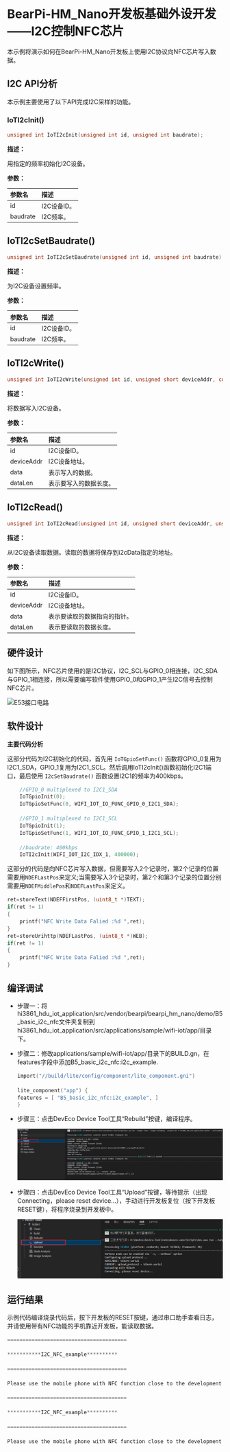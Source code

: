 # BearPi-HM_Nano开发板基础外设开发——I2C控制NFC芯片
本示例将演示如何在BearPi-HM_Nano开发板上使用I2C协议向NFC芯片写入数据。


## I2C API分析
本示例主要使用了以下API完成I2C采样的功能。
### IoTI2cInit()
```c
unsigned int IoTI2cInit(unsigned int id, unsigned int baudrate);
```
 **描述：**

用指定的频率初始化I2C设备。


**参数：**

|参数名|描述|
|:--|:------| 
| id | I2C设备ID。  |
| baudrate |I2C频率。|

## IoTI2cSetBaudrate()
```c
unsigned int IoTI2cSetBaudrate(unsigned int id, unsigned int baudrate);
```
 **描述：**

为I2C设备设置频率。

**参数：**

|参数名|描述|
|:--|:------| 
| id | I2C设备ID。  |
| baudrate |I2C频率。|

## IoTI2cWrite()
```c
unsigned int IoTI2cWrite(unsigned int id, unsigned short deviceAddr, const unsigned char *data, unsigned int dataLen);

```
 **描述：**

将数据写入I2C设备。


**参数：**

|参数名|描述|
|:--|:------| 
| id | I2C设备ID。  |
| deviceAddr |I2C设备地址。|
| data |表示写入的数据。|
| dataLen |表示要写入的数据长度。|

## IoTI2cRead()
```c
unsigned int IoTI2cRead(unsigned int id, unsigned short deviceAddr, unsigned char *data, unsigned int dataLen);
```
 **描述：**

从I2C设备读取数据。读取的数据将保存到i2cData指定的地址。


**参数：**

|参数名|描述|
|:--|:------| 
| id | I2C设备ID。  |
| deviceAddr |I2C设备地址。|
| data |表示要读取的数据指向的指针。|
| dataLen |表示要读取的数据长度。|



## 硬件设计
如下图所示，NFC芯片使用的是I2C协议，I2C_SCL与GPIO_0相连接，I2C_SDA与GPIO_1相连接，所以需要编写软件使用GPIO_0和GPIO_1产生I2C信号去控制NFC芯片。

![E53接口电路](/doc/bearpi/figures/B5_basic_i2c_nfc/NFC电路.png "E53接口电路")

## 软件设计

**主要代码分析**

这部分代码为I2C初始化的代码，首先用 `IoTGpioSetFunc()` 函数将GPIO_0复用为I2C1_SDA，GPIO_1复用为I2C1_SCL。然后调用IoTI2cInit()函数初始化I2C1端口，最后使用 `I2cSetBaudrate()` 函数设置I2C1的频率为400kbps。
```c
    //GPIO_0 multiplexed to I2C1_SDA
    IoTGpioInit(0);
    IoTGpioSetFunc(0, WIFI_IOT_IO_FUNC_GPIO_0_I2C1_SDA);

    //GPIO_1 multiplexed to I2C1_SCL
    IoTGpioInit(1);
    IoTGpioSetFunc(1, WIFI_IOT_IO_FUNC_GPIO_1_I2C1_SCL);

    //baudrate: 400kbps
    IoTI2cInit(WIFI_IOT_I2C_IDX_1, 400000);
```
这部分的代码是向NFC芯片写入数据，但需要写入2个记录时，第2个记录的位置需要用`NDEFLastPos`来定义;当需要写入3个记录时，第2个和第3个记录的位置分别需要用`NDEFMiddlePos`和`NDEFLastPos`来定义。
```c
ret=storeText(NDEFFirstPos, (uint8_t *)TEXT);
if(ret != 1)
{
    printf("NFC Write Data Falied :%d ",ret);
}
ret=storeUrihttp(NDEFLastPos, (uint8_t *)WEB);
if(ret != 1)
{
    printf("NFC Write Data Falied :%d ",ret);
}
```


## 编译调试


* 步骤一：将hi3861_hdu_iot_application/src/vendor/bearpi/bearpi_hm_nano/demo/B5_basic_i2c_nfc文件夹复制到hi3861_hdu_iot_application/src/applications/sample/wifi-iot/app/目录下。

* 步骤二：修改applications/sample/wifi-iot/app/目录下的BUILD.gn，在features字段中添加B5_basic_i2c_nfc:i2c_example.

    ```c
    import("//build/lite/config/component/lite_component.gni")

    lite_component("app") {
    features = [ "B5_basic_i2c_nfc:i2c_example", ]
    }
    ```
* 步骤三：点击DevEco Device Tool工具“Rebuild”按键，编译程序。

    ![image-20230103154607638](/doc/pic/image-20230103154607638.png)

* 步骤四：点击DevEco Device Tool工具“Upload”按键，等待提示（出现Connecting，please reset device...），手动进行开发板复位（按下开发板RESET键），将程序烧录到开发板中。

    ![image-20230103154836005](/doc/pic/image-20230103154836005.png)    
    


## 运行结果

示例代码编译烧录代码后，按下开发板的RESET按键，通过串口助手查看日志，并请使用带有NFC功能的手机靠近开发板，能读取数据。
```c
=======================================

***********I2C_NFC_example**********

=======================================

Please use the mobile phone with NFC function close to the development board!

=======================================

***********I2C_NFC_example**********

=======================================

Please use the mobile phone with NFC function close to the development board!
```
